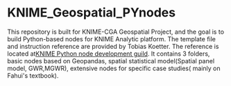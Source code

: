 # KNIME_Geospatial_PYnodes
This repository is built for KNIME-CGA Geospatial Project, and the goal is to build Python-based nodes for KNIME Analytic platform.
The template file and instruction reference are provided by Tobias Koetter.
The reference is located at[KNIME Python node development guild](https://docs.knime.com/latest/pure_python_node_extensions_guide/index.html#_defining_the_nodes_configuration_dialog).
It contains 3 folders,  basic nodes based on Geopandas, spatial statistical model(Spatial panel model, GWR,MGWR), extensive nodes for specific case studies( mainly on Fahui's textbook).
